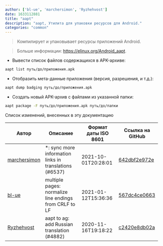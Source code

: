```yaml
---
author: ['bl-ue', 'marchersimon', 'Ryzhehvost']
date: 1633112881
title: "aapt"
description: "aapt, Утилита для упаковки ресурсов для Android."
categories: "common"
---
```

> Компилирует и упаковывает ресурсы приложений Android.

> Больше информации: <https://elinux.org/Android_aapt>.

- Вывести список файлов содержащихся в APK-архиве:

```bash
aapt list путь/до/приложения.apk
```

- Отобразить мета-данные приложения (версия, разрешения, и т.д.):

```bash
aapt dump badging путь/до/приложения.apk
```

- Создать новый APK-архив с файлами из указанной папки:

```bash
aapt package -F путь/до/приложения.apk путь/до/папки
```
Список изменений, внесенных в эту документацию


Автор | Описание | Формат даты ISO 8601 | Ссылка на GitHub
------|-----|-----|-----
[marchersimon](mailto:50295997+marchersimon@users.noreply.github.com) | *: sync more information links in translations (#6537) | 2021-10-01T20:28:01 | [642dbf2e972e](https://github.com/tldr-pages/tldr/commit/642dbf2e972e388fab8c84ba3b4685fb862b6454)
[bl-ue](mailto:54780737+bl-ue@users.noreply.github.com) | multiple pages: normalize line endings from CRLF to LF | 2021-01-12T15:36:36 | [567dc4ce0663](https://github.com/tldr-pages/tldr/commit/567dc4ce0663231ea1b8b9533b327094eb82ba1f)
[Ryzhehvost](mailto:kotlyar.andrey@gmail.com) | aapt to ag: add Russian translation (#4882) | 2020-11-16T19:18:22 | [c2420e8db02a](https://github.com/tldr-pages/tldr/commit/c2420e8db02a6c24eb77d06c2b6394b8b6936421)

